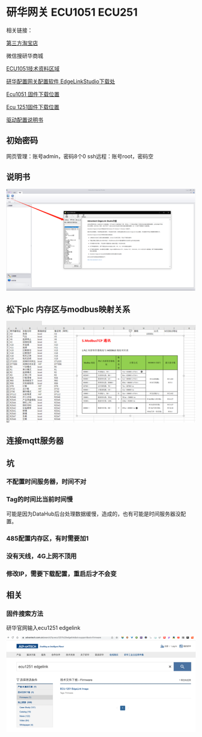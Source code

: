 # 研华网关 ECU1051 ECU251

相关链接：

[第三方淘宝店](https://item.taobao.com/item.htm?id=643473330450)

微信搜研华商城

[ECU1051技术资料区域](https://www.advantech.com.cn/search/?q=ESRP-PCS-ECU1051&st=support)

[研华配置网关配置软件 EdgeLinkStudio下载处](https://www.advantech.com.cn/search/?q=studio&st=support&sst=Utility)

[Ecu1051 固件下载位置](https://www.advantech.com.cn/search/?q=ecu1051%20edgelink&st=support&sst=Firmware)

[Ecu 1251固件下载位置](https://www.advantech.com.cn/search/?q=ecu1251%20edgelink&st=support&sst=Firmware)

[驱动配置说明书](https://www.advantech.com.cn/support/details/manual?id=1-1VGKZI5)

## 初始密码
网页管理：账号admin，密码8个0
ssh远程：账号root，密码空

## 说明书

![image-20220626140116226](Imag/image-20220626140116226.png)

## 松下plc  内存区与modbus映射关系

![image-20220626140009494](Imag/image-20220626140009494.png)

## 连接mqtt服务器



## 坑

### 不配置时间服务器，时间不对

### Tag的时间比当前时间慢

可能是因为DataHub后台处理数据缓慢，造成的，也有可能是时间服务器没配置。

### 485配置内存区，有时需要加1

### 没有天线，4G上网不顶用

### 修改IP，需要下载配置，重启后才不会变

## 相关

### 固件搜索方法

研华官网输入ecu1251 edgelink

![image-20220222115811770](Imag/image-20220222115811770.png)
